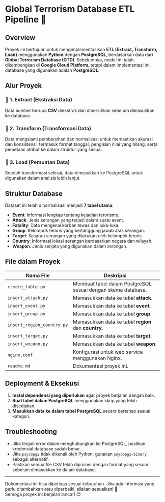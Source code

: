 # Global Terrorism Database ETL Pipeline 🚀

## **Overview**
Proyek ini bertujuan untuk mengimplementasikan **ETL (Extract, Transform, Load)** menggunakan **Python** dengan **PostgreSQL**, berdasarkan data dari **Global Terrorism Database (GTD)**. Sebelumnya, model ini telah dikembangkan di **Google Cloud Platform**, tetapi dalam implementasi ini, database yang digunakan adalah **PostgreSQL**.

## **Alur Proyek**
### 🔹 **1. Extract (Ekstraksi Data)**  
Data sumber berupa **CSV** diekstrak dan dibersihkan sebelum dimasukkan ke database.

### 🔹 **2. Transform (Transformasi Data)**  
Data mengalami pembersihan dan normalisasi untuk memastikan akurasi dan konsistensi, termasuk format tanggal, pengisian nilai yang hilang, serta pemetaan atribut ke dalam struktur yang sesuai.

### 🔹 **3. Load (Pemuatan Data)**  
Setelah transformasi selesai, data dimasukkan ke PostgreSQL untuk digunakan dalam analisis lebih lanjut.

## **Struktur Database**  
Dataset ini telah dinormalisasi menjadi **7 tabel utama**:
- **Event**: Informasi lengkap tentang kejadian terorisme.
- **Attack**: Jenis serangan yang terjadi dalam suatu event.
- **Fatality**: Data mengenai korban tewas dan luka-luka.
- **Group**: Kelompok teroris yang bertanggung jawab atas serangan.
- **Target**: Sasaran serangan yang dilakukan oleh kelompok teroris.
- **Country**: Informasi lokasi serangan berdasarkan negara dan wilayah.
- **Weapon**: Jenis senjata yang digunakan dalam serangan.

## **File dalam Proyek**
| Nama File | Deskripsi |
|-----------|----------|
| `create_table.py` | Membuat tabel dalam PostgreSQL sesuai dengan skema database. |
| `insert_attack.py` | Memasukkan data ke tabel **attack**. |
| `insert_event.py` | Memasukkan data ke tabel **event**. |
| `insert_group.py` | Memasukkan data ke tabel **group**. |
| `insert_region_country.py` | Memasukkan data ke tabel **region** dan **country**. |
| `insert_target.py` | Memasukkan data ke tabel **target**. |
| `insert_weapon.py` | Memasukkan data ke tabel **weapon**. |
| `nginx.conf` | Konfigurasi untuk web service menggunakan Nginx. |
| `readme.md` | Dokumentasi proyek ini. |

## **Deployment & Eksekusi**
1. **Instal dependensi yang diperlukan** agar proyek berjalan dengan baik.  
2. **Buat tabel dalam PostgreSQL** menggunakan skrip yang telah disediakan.  
3. **Masukkan data ke dalam tabel PostgreSQL** secara bertahap sesuai kategori.  

## **Troubleshooting**
- Jika terjadi error dalam menghubungkan ke PostgreSQL, pastikan kredensial database sudah benar.  
- Jika `psycopg2` tidak dikenali oleh Python, gunakan `psycopg2-binary` sebagai alternatif.  
- Pastikan semua file CSV telah diproses dengan format yang sesuai sebelum dimasukkan ke dalam database.

---

Dokumentasi ini bisa diperluas sesuai kebutuhan. Jika ada informasi yang perlu ditambahkan atau diperbaiki, silakan sesuaikan! 🚀  
Semoga proyek ini berjalan lancar! 😊
